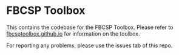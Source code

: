 # FBCSP Toolbox

This contains the codebase for the FBCSP Toolbox.
Please refer to <a href="https://fbcsptoolbox.github.io">fbcsptoolbox.github.io</a> for information on the toolbox.

For reporting any problems, please use the issues tab of this repo.
